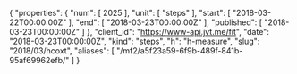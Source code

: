 {
  "properties": {
    "num": [
      2025
    ],
    "unit": [
      "steps"
    ],
    "start": [
      "2018-03-22T00:00:00Z"
    ],
    "end": [
      "2018-03-23T00:00:00Z"
    ],
    "published": [
      "2018-03-23T00:00:00Z"
    ]
  },
  "client_id": "https://www-api.jvt.me/fit",
  "date": "2018-03-23T00:00:00Z",
  "kind": "steps",
  "h": "h-measure",
  "slug": "2018/03/hcoxt",
  "aliases": [
    "/mf2/a5f23a59-6f9b-489f-841b-95af69962efb/"
  ]
}
